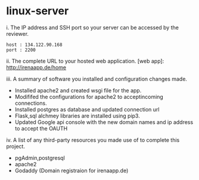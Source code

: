 # linux-server
i. The IP address and SSH port so your server can be accessed by the reviewer.<br>
```
host : 134.122.90.168
port : 2200
```

ii. The complete URL to your hosted web application.
[web app]: http://irenaapp.de/home

iii. A summary of software you installed and configuration changes made.
- Installed apache2 and created wsgi file for the app.
- Modififed the configurations for apache2 to acceptincoming connections.
- Installed postgres as database and updated connection url
- Flask,sql alchmey libraries are installed using pip3.
- Updated Google api console with the new domain names and ip address to accept the OAUTH

iv. A list of any third-party resources you made use of to complete this project.
- pgAdmin,postgresql
- apache2
- Godaddy (Domain registraion for irenaapp.de)
